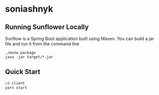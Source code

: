 # soniashnyk

## Running Sunflower Locally
Sunflow is a Spring Boot application built using Maven. 
You can build a jar file and run it from the command line 

```
./mvnw package
java -jar target/*.jar
```

## Quick Start
```bash
cd client
yarn start
```
